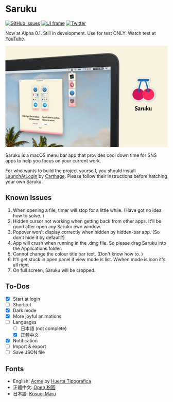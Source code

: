 # Saruku 

[![GitHub issues](https://img.shields.io/github/issues/bufhdy/Saruku)](https://github.com/bufhdy/Saruku/issues) [![UI frame](https://img.shields.io/badge/UI_frame-SwiftUI-yellow)](https://github.com/topics/swiftui) [![Twitter](https://img.shields.io/twitter/url?style=social&url=https%3A%2F%2Ftwitter.com%2Fbufhdy)](https://twitter.com/bufhdy)

Now at Alpha 0.1. Still in development. Use for test ONLY. Watch test at [YouTube](https://www.youtube.com/watch?v=vfbicjnOvkw).

<p style="text-align: center">
    <img src="https://github.com/bufhdy/Saruku/raw/master/img/saruku-cover.png" alt="saruku-icon" />
</p>

Saruku is a macOS menu bar app that provides cool down time for SNS apps to help you focus on your current work.

For who wants to build the project yourself, you should install [LaunchAtLogin](https://github.com/sindresorhus/LaunchAtLogin) by [Carthage](https://github.com/Carthage/Carthage). Please follow their instructions before hatching your own Saruku.

## Known Issues

1. When opening a file, timer will stop for a little while. (Have got no idea how to solve. )
2. Hidden cursor not working when getting back from other apps. It'll be good after open any Saruku own window.
3. Popover won't display correctly when hidden by hidden-bar app. (So don't hide it by default?)
4. App will crush when running in the .dmg file. So please drag Saruku into the Applications folder.
5. Cannot change the colour title bar text. (Don't know how to. )
6. It'll get stuck in open panel if view mode is list. Wwhen mode is icon it's all right
7. On full screen, Saruku will be cropped.

## To-Dos

- [x] Start at login
- [ ] Shortcut
- [x] Dark mode
- [x] More joyful animations
- [ ] Languages
    - [ ] 日本語 (not complete)
    - [x] 正體中文
- [x] Notification
- [ ] Import & export
- [ ] Save JSON file

## Fonts

- English: [Acme](https://fonts.google.com/specimen/Acme) by [Huerta Tipográfica](https://www.huertatipografica.com/en)
- 正體中文: [Open 粉圓](https://justfont.com/huninn/)
- 日本語: [Kosugi Maru](https://fonts.google.com/specimen/Kosugi+Maru)
